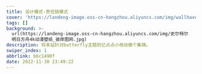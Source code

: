 ```yaml
---
title: 设计模式-责任链模式
cover: 'https://landeng-image.oss-cn-hangzhou.aliyuncs.com/img/wallhaven-13jg59.jpg'
tags: []
background: >-
  url(https://landeng-image.oss-cn-hangzhou.aliyuncs.com/img/史尔特尔
  明日方舟4k动漫壁纸_彼岸图网.jpg)
description: 将本站针对butterfly主题的亿点点小改动做个集锦。
swiper_index: 1
abbrlink: b6c1490f
date: 2022-11-30 23:49:22
---
```

